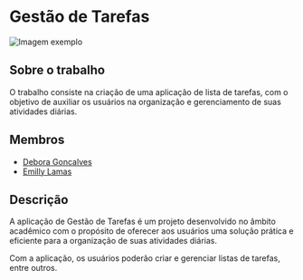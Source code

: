# Gestão de Tarefas

![Imagem exemplo](https://th.bing.com/th/id/R.1c9bad2e3e29a34cafe1080bb63ad033?rik=Ag5f%2fILvS0A9Ew&pid=ImgRaw&r=0)
 
## Sobre o trabalho

O trabalho consiste na criação de uma aplicação de lista de tarefas, com o objetivo de auxiliar os usuários na organização e gerenciamento de suas atividades diárias.

## Membros

- [Debora Goncalves](https://github.com/deboragoncalves1)
- [Emilly Lamas](https://github.com/Emylamass)


## Descrição

A aplicação de Gestão de Tarefas é um projeto desenvolvido no âmbito acadêmico com o propósito de oferecer aos usuários uma solução prática e eficiente para a organização de suas atividades diárias. 

Com a aplicação, os usuários poderão criar e gerenciar listas de tarefas, entre outros. 
